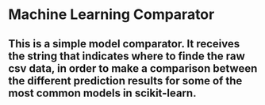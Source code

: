 # Machine Learning Comparator

## This is a simple model comparator. It receives the string that indicates where to finde the raw csv data, in order to make a comparison between the different prediction results for some of the most common models in scikit-learn.

